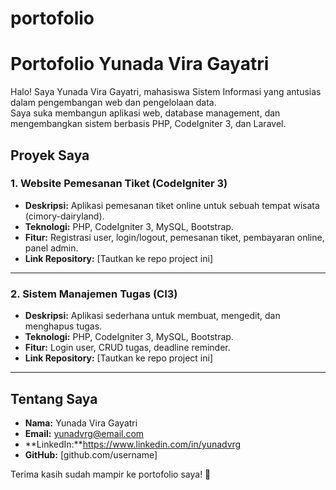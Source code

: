 # portofolio
# Portofolio Yunada Vira Gayatri

Halo! Saya Yunada Vira Gayatri, mahasiswa Sistem Informasi yang antusias dalam pengembangan web dan pengelolaan data.  
Saya suka membangun aplikasi web, database management, dan mengembangkan sistem berbasis PHP, CodeIgniter 3, dan Laravel.

## Proyek Saya

### 1. Website Pemesanan Tiket (CodeIgniter 3)
- **Deskripsi:** Aplikasi pemesanan tiket online untuk sebuah tempat wisata (cimory-dairyland).
- **Teknologi:** PHP, CodeIgniter 3, MySQL, Bootstrap.
- **Fitur:** Registrasi user, login/logout, pemesanan tiket, pembayaran online, panel admin.
- **Link Repository:** [Tautkan ke repo project ini]

---

### 2. Sistem Manajemen Tugas (CI3)
- **Deskripsi:** Aplikasi sederhana untuk membuat, mengedit, dan menghapus tugas.
- **Teknologi:** PHP, CodeIgniter 3, MySQL, Bootstrap.
- **Fitur:** Login user, CRUD tugas, deadline reminder.
- **Link Repository:** [Tautkan ke repo project ini]

---

## Tentang Saya
- **Nama:** Yunada Vira Gayatri
- **Email:** yunadvrg@email.com
- **LinkedIn:**https://www.linkedin.com/in/yunadvrg
- **GitHub:** [github.com/username]

Terima kasih sudah mampir ke portofolio saya! 🚀
